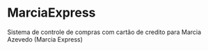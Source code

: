 # MarciaExpress

Sistema de controle de compras com cartão de credito para Marcia Azevedo (Marcia Express)